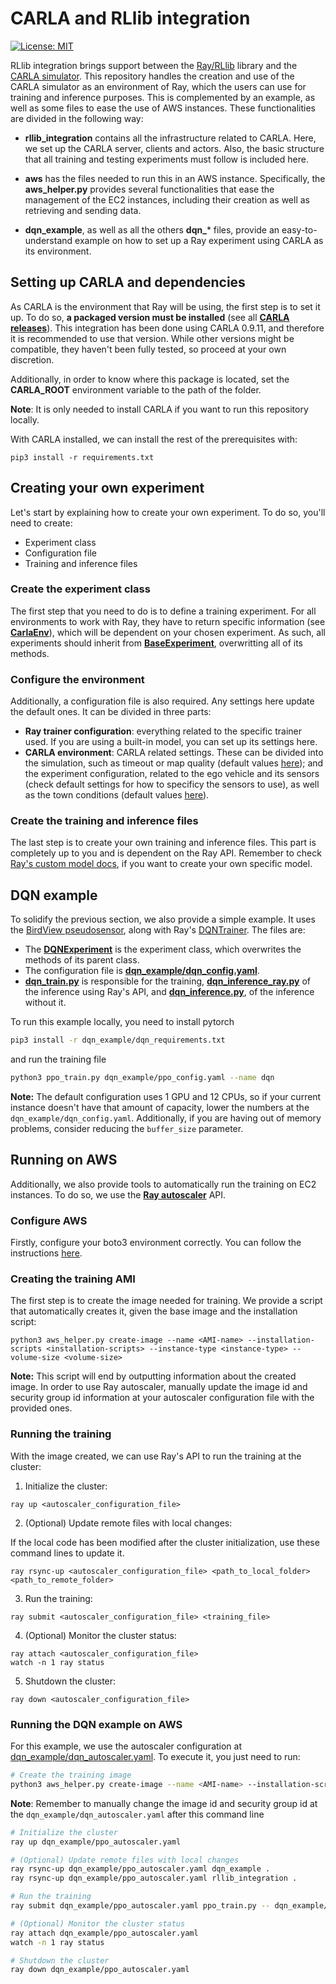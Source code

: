# CARLA and RLlib integration

[![License: MIT](https://img.shields.io/badge/License-MIT-yellow.svg)](https://opensource.org/licenses/MIT)

RLlib integration brings support between the [Ray/RLlib](https://github.com/ray-project/ray) library and the [CARLA simulator](https://github.com/carla-simulator/carla). This repository handles the creation and use of the CARLA simulator as an environment of Ray, which the users can use for training and inference purposes. This is complemented by an example, as well as some files to ease the use of AWS instances. These functionalities are divided in the following way:

* **rllib_integration** contains all the infrastructure related to CARLA. Here, we set up the CARLA server, clients and actors. Also, the basic structure that all training and testing experiments must follow is included here.

* **aws** has the files needed to run this in an AWS instance. Specifically, the **aws_helper.py** provides several functionalities that ease the management of the EC2 instances, including their creation as well as retrieving and sending data.

* **dqn_example**, as well as all the others **dqn_*** files, provide an easy-to-understand example on how to set up a Ray experiment using CARLA as its environment.

## Setting up CARLA and dependencies

As CARLA is the environment that Ray will be using, the first step is to set it up. To do so, **a packaged version must be installed** (see all [**CARLA releases**](https://github.com/carla-simulator/carla/releases)). This integration has been done using CARLA 0.9.11, and therefore it is recommended to use that version. While other versions might be compatible, they haven't been fully tested, so proceed at your own discretion.

Additionally, in order to know where this package is located, set the **CARLA_ROOT** environment variable to the path of the folder.

**Note**: It is only needed to install CARLA if you want to run this repository locally.

With CARLA installed, we can install the rest of the prerequisites with:

`pip3 install -r requirements.txt`


## Creating your own experiment

Let's start by explaining how to create your own experiment. To do so, you'll need to create:

- Experiment class
- Configuration file
- Training and inference files


### Create the experiment class

The first step that you need to do is to define a training experiment. For all environments to work with Ray, they have to return specific information (see [**CarlaEnv**](https://github.com/carla-simulator/rllib-integration/blob/main/rllib_integration/carla_env.py)), which will be dependent on your chosen experiment. As such, all experiments should inherit from [**BaseExperiment**](https://github.com/carla-simulator/rllib-integration/blob/main/rllib_integration/base_experiment.py#L39), overwritting all of its methods.

### Configure the environment 

Additionally, a configuration file is also required. Any settings here update the default ones. It can be divided in three parts:

- **Ray trainer configuration**: everything related to the specific trainer used. If you are using a built-in model, you can set up its settings here.
- **CARLA environment**: CARLA related settings. These can be divided into the simulation, such as timeout or map quality (default values [here](https://github.com/carla-simulator/rllib-integration/blob/main/rllib_integration/carla_core.py#L23)); and the experiment configuration, related to the ego vehicle and its sensors (check default settings for how to specificy the sensors to use), as well as the town conditions (default values [here](https://github.com/carla-simulator/rllib-integration/blob/main/rllib_integration/base_experiment.py#L12)).

### Create the training and inference files

The last step is to create your own training and inference files. This part is completely up to you and is dependent on the Ray API. Remember to check [Ray's custom model docs](https://docs.ray.io/en/master/rllib-models.html#custom-models-implementing-your-own-forward-logic), if you want to create your own specific model.


## DQN example

To solidify the previous section, we also provide a simple example. It uses the [BirdView pseudosensor](https://github.com/carla-simulator/rllib-integration/blob/main/rllib_integration/sensors/bird_view_manager.py), along with Ray's [DQNTrainer](https://github.com/ray-project/ray/blob/master/rllib/agents/dqn/dqn.py#L285). The files are:

- The [**DQNExperiment**](https://github.com/carla-simulator/rllib-integration/blob/main/dqn_example/dqn_experiment.py#L19) is the experiment class, which overwrites the methods of its parent class.
- The configuration file is [**dqn_example/dqn_config.yaml**](https://github.com/carla-simulator/rllib-integration/blob/main/dqn_example/dqn_config.yaml).
- [**dqn_train.py**](https://github.com/carla-simulator/rllib-integration/blob/main/dqn_train.py) is responsible for the training, [**dqn_inference_ray.py**](https://github.com/carla-simulator/rllib-integration/blob/main/dqn_inference_ray.py) of the inference using Ray's API, and [**dqn_inference.py**](https://github.com/carla-simulator/rllib-integration/blob/main/dqn_inference.py), of the inference without it.

To run this example locally, you need to install pytorch
```bash 
pip3 install -r dqn_example/dqn_requirements.txt
```
and run the training file
```bash
python3 ppo_train.py dqn_example/ppo_config.yaml --name dqn
```

**Note:** The default configuration uses 1 GPU and 12 CPUs, so if your current instance doesn't have that amount of capacity, lower the numbers at the `dqn_example/dqn_config.yaml`. Additionally, if you are having out of memory problems, consider reducing the `buffer_size` parameter.


## Running on AWS

Additionally, we also provide tools to automatically run the training on EC2 instances. To do so, we use the [**Ray autoscaler**](https://docs.ray.io/en/latest/cluster/index.html) API.

### Configure AWS

Firstly, configure your boto3 environment correctly. You can follow the instructions [here](https://boto3.amazonaws.com/v1/documentation/api/latest/guide/configuration.html).

### Creating the training AMI

The first step is to create the image needed for training. We provide a script that automatically creates it, given the base image and the installation script:

```
python3 aws_helper.py create-image --name <AMI-name> --installation-scripts <installation-scripts> --instance-type <instance-type> --volume-size <volume-size>
```

**Note:** This script will end by outputting information about the created image. In order to use Ray autoscaler, manually update the image id and security group id information at your autoscaler configuration file with the provided ones.

### Running the training

With the image created, we can use Ray's API to run the training at the cluster:

1. Initialize the cluster:

```
ray up <autoscaler_configuration_file>
```

2. (Optional) Update remote files with local changes:

If the local code has been modified after the cluster initialization, use these command lines to update it.

```
ray rsync-up <autoscaler_configuration_file> <path_to_local_folder> <path_to_remote_folder>
```

3. Run the training:

```
ray submit <autoscaler_configuration_file> <training_file>
```

4. (Optional) Monitor the cluster status:

```
ray attach <autoscaler_configuration_file>
watch -n 1 ray status
```

5. Shutdown the cluster:

```
ray down <autoscaler_configuration_file>
```

### Running the DQN example on AWS

For this example, we use the autoscaler configuration at [dqn_example/dqn_autoscaler.yaml](https://github.com/carla-simulator/rllib-integration/blob/readme/dqn_example/dqn_autoscaler.yaml#L39). To execute it, you just need to run:

```bash
# Create the training image 
python3 aws_helper.py create-image --name <AMI-name> --installation-scripts install/install.sh --instance-type <instance-type> --volume-size <volume-size>
```

**Note**: Remember to manually change the image id and security group id at the `dqn_example/dqn_autoscaler.yaml` after this command line

```bash
# Initialize the cluster
ray up dqn_example/ppo_autoscaler.yaml

# (Optional) Update remote files with local changes
ray rsync-up dqn_example/ppo_autoscaler.yaml dqn_example .
ray rsync-up dqn_example/ppo_autoscaler.yaml rllib_integration .

# Run the training
ray submit dqn_example/ppo_autoscaler.yaml ppo_train.py -- dqn_example/ppo_config.yaml --auto

# (Optional) Monitor the cluster status 
ray attach dqn_example/ppo_autoscaler.yaml
watch -n 1 ray status

# Shutdown the cluster
ray down dqn_example/ppo_autoscaler.yaml
```

